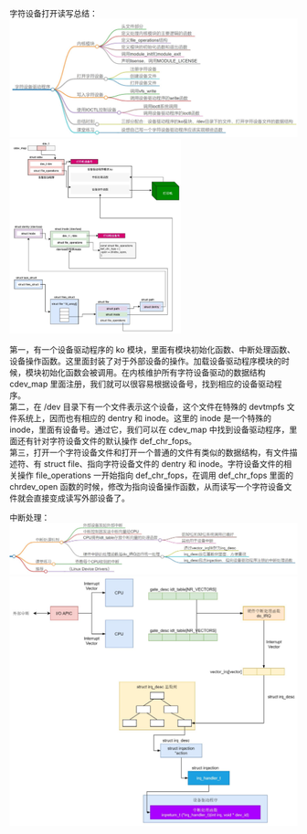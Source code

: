 字符设备打开读写总结：  
<img src="https://github.com/Yongli-Lisa/Linux-Notes1/blob/65fb71bbd97ffa7538b09be2061a5a5beed21be9/Img/%E8%BE%93%E5%85%A5%E8%BE%93%E5%87%BA/%E5%AD%97%E7%AC%A6%E8%AE%BE%E5%A4%87%E9%A9%B1%E5%8A%A8%E7%A8%8B%E5%BA%8F.JPG" width="600px">   
<img src="https://github.com/Yongli-Lisa/Linux-Notes1/blob/18d439644bdbe28a7f4a1e2db017c8368cbeab1e/Img/%E8%BE%93%E5%85%A5%E8%BE%93%E5%87%BA/%E5%AD%97%E7%AC%A6%E8%AE%BE%E5%A4%87%E5%B7%A5%E4%BD%9C%E6%80%BB%E7%BB%93.JPG" width="300px">  

第一，有一个设备驱动程序的 ko 模块，里面有模块初始化函数、中断处理函数、设备操作函数。这里面封装了对于外部设备的操作。加载设备驱动程序模块的时候，模块初始化函数会被调用。在内核维护所有字符设备驱动的数据结构 cdev_map 里面注册，我们就可以很容易根据设备号，找到相应的设备驱动程序。  
第二，在 /dev 目录下有一个文件表示这个设备，这个文件在特殊的 devtmpfs 文件系统上，因而也有相应的 dentry 和 inode。这里的 inode 是一个特殊的 inode，里面有设备号。通过它，我们可以在 cdev_map 中找到设备驱动程序，里面还有针对字符设备文件的默认操作 def_chr_fops。  
第三，打开一个字符设备文件和打开一个普通的文件有类似的数据结构，有文件描述符、有 struct file、指向字符设备文件的 dentry 和 inode。字符设备文件的相关操作 file_operations 一开始指向 def_chr_fops，在调用 def_chr_fops 里面的 chrdev_open 函数的时候，修改为指向设备操作函数，从而读写一个字符设备文件就会直接变成读写外部设备了。  


中断处理：   
<img src="https://github.com/Yongli-Lisa/Linux-Notes1/blob/65fb71bbd97ffa7538b09be2061a5a5beed21be9/Img/%E8%BE%93%E5%85%A5%E8%BE%93%E5%87%BA/%E4%B8%AD%E6%96%AD%E5%A4%84%E7%90%861.JPG" width="800px">   
<img src="https://github.com/Yongli-Lisa/Linux-Notes1/blob/65fb71bbd97ffa7538b09be2061a5a5beed21be9/Img/%E8%BE%93%E5%85%A5%E8%BE%93%E5%87%BA/%E4%B8%AD%E6%96%AD%E5%A4%84%E7%90%862.JPG" width="800px">   
